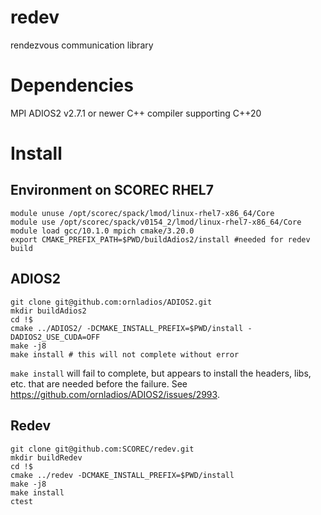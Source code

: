 # redev
rendezvous communication library

# Dependencies

MPI
ADIOS2 v2.7.1 or newer
C++ compiler supporting C++20

# Install

## Environment on SCOREC RHEL7

```
module unuse /opt/scorec/spack/lmod/linux-rhel7-x86_64/Core 
module use /opt/scorec/spack/v0154_2/lmod/linux-rhel7-x86_64/Core 
module load gcc/10.1.0 mpich cmake/3.20.0
export CMAKE_PREFIX_PATH=$PWD/buildAdios2/install #needed for redev build
```

## ADIOS2

```
git clone git@github.com:ornladios/ADIOS2.git
mkdir buildAdios2
cd !$
cmake ../ADIOS2/ -DCMAKE_INSTALL_PREFIX=$PWD/install -DADIOS2_USE_CUDA=OFF
make -j8
make install # this will not complete without error
```

`make install` will fail to complete, but appears to install the headers, libs,
etc. that are needed before the failure.  See https://github.com/ornladios/ADIOS2/issues/2993.

## Redev

```
git clone git@github.com:SCOREC/redev.git
mkdir buildRedev
cd !$
cmake ../redev -DCMAKE_INSTALL_PREFIX=$PWD/install
make -j8
make install
ctest
```

